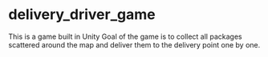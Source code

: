 # delivery_driver_game

This is a game built in Unity
Goal of the game is to collect all packages scattered around the map and deliver them to the delivery point one by one.